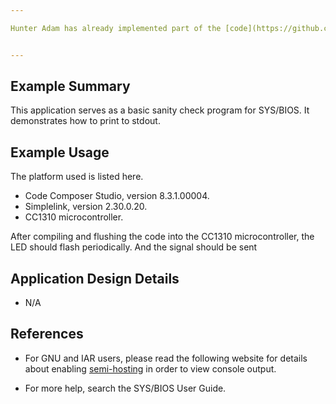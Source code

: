 ```yaml
---

Hunter Adam has already implemented part of the [code](https://github.com/vha3/Monarch-Software/tree/vineyard) based on the EasyLink library. This project rewrote the radio library and other parts roughly remain the same.


---
```


## Example Summary

This application serves as a basic sanity check program for SYS/BIOS.
It demonstrates how to print to stdout.

## Example Usage

The platform used is listed here.
+ Code Composer Studio, version 8.3.1.00004.
+ Simplelink, version 2.30.0.20.
+ CC1310 microcontroller.

After compiling and flushing the code into the CC1310 microcontroller, the LED should flash periodically. And the signal should be sent 

## Application Design Details
* N/A

## References
* For GNU and IAR users, please read the following website for details about
enabling [semi-hosting](http://processors.wiki.ti.com/index.php/TI-RTOS_Examples_SemiHosting)
in order to view console output.

* For more help, search the SYS/BIOS User Guide.
